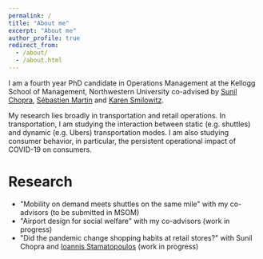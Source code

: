 ```yaml
---
permalink: /
title: "About me"
excerpt: "About me"
author_profile: true
redirect_from: 
  - /about/
  - /about.html
---
```


I am a fourth year PhD candidate in Operations Management at the Kellogg School of Management, Northwestern University co-advised by [Sunil Chopra](https://www.kellogg.northwestern.edu/faculty/directory/chopra_sunil.aspx), [Sébastien Martin](https://www.kellogg.northwestern.edu/faculty/directory/martin_sebastien.aspx) and [Karen Smilowitz](https://www.kellogg.northwestern.edu/faculty/directory/smilowitz_karen.aspx).

My research lies broadly in transportation and retail operations. In transportation, I am studying the interaction between static (e.g. shuttles) and dynamic (e.g. Ubers) transportation modes. I am also studying consumer behavior, in particular, the persistent operational impact of COVID-19 on consumers.

Research
======
* "Mobility on demand meets shuttles on the same mile" with my co-advisors (to be submitted in MSOM)
* "Airport design for social welfare" with my co-advisors (work in progress)
* "Did the pandemic change shopping habits at retail
stores?" with Sunil Chopra and [Ioannis Stamatopoulos](https://sites.utexas.edu/yannis-stamos/) (work in progress)

